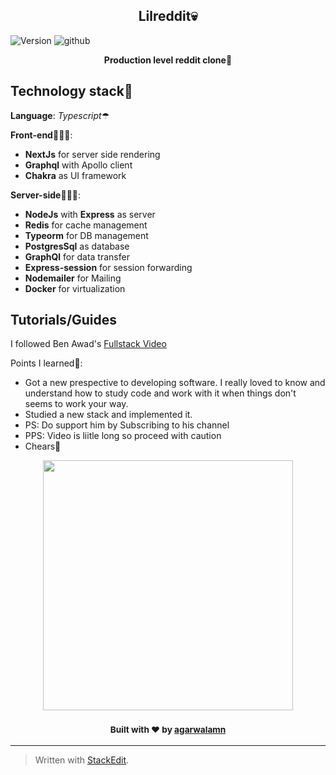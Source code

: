 <h2 align="center">Lilreddit💀</h2>
 
![Version](https://img.shields.io/badge/version-1.0.0-green) ![github](https://img.shields.io/github/followers/agarwalamn?label=agarwalamn&style=social)
<div align="center">
  <p>
    <b>Production level reddit clone🤯 </b>
  </p>
</div>

## Technology stack🌌

**Language**: *Typescript*☂

**Front-end**🦹🏻‍♂️:

- **NextJs** for server side rendering
- **Graphql** with Apollo client
- **Chakra** as UI framework

**Server-side**🧙🏻‍♂️:

- **NodeJs** with **Express** as server
- **Redis** for cache management
- **Typeorm** for DB management
- **PostgresSql** as database
- **GraphQl** for data transfer
- **Express-session** for session forwarding
- **Nodemailer** for Mailing
- **Docker** for virtualization

## Tutorials/Guides

I followed Ben Awad's [Fullstack Video](https://www.youtube.com/watch?v=I6ypD7qv3Z8&t=34930s)

Points I learned🤠:

- Got a new prespective to developing software. I really loved to know and understand how to study code and work with it when things don't seems to work your way.
- Studied a new stack and implemented it.
- PS: Do support him by Subscribing to his channel
- PPS: Video is liitle long so proceed with caution
- Chears🎊

<div align="center">
<img src="https://emojipedia-us.s3.amazonaws.com/content/2017/09/21/animoji-alien-emojipedia.gif" width="400"/>
  <h3>
    <sub>Built with ❤️ by
      <a href="https://github.com/agarwalamn">agarwalamn</a>
    </sub>
  </h3>
</div>

---

> Written with [StackEdit](https://stackedit.io/).
